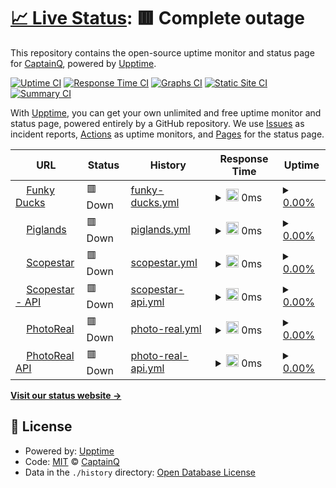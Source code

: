# [📈 Live Status](https://demo.upptime.js.org): <!--live status--> **🟥 Complete outage**

This repository contains the open-source uptime monitor and status page for [CaptainQ](https://learn.unity.com/tutorial/introduction-to-particle-systems), powered by [Upptime](https://github.com/upptime/upptime).

[![Uptime CI](https://github.com/CaptainQWasTaken/funkyducks-status/workflows/Uptime%20CI/badge.svg)](https://github.com/CaptainQWasTaken/funkyducks-status/actions?query=workflow%3A%22Uptime+CI%22)
[![Response Time CI](https://github.com/CaptainQWasTaken/funkyducks-status/workflows/Response%20Time%20CI/badge.svg)](https://github.com/CaptainQWasTaken/funkyducks-status/actions?query=workflow%3A%22Response+Time+CI%22)
[![Graphs CI](https://github.com/CaptainQWasTaken/funkyducks-status/workflows/Graphs%20CI/badge.svg)](https://github.com/CaptainQWasTaken/funkyducks-status/actions?query=workflow%3A%22Graphs+CI%22)
[![Static Site CI](https://github.com/CaptainQWasTaken/funkyducks-status/workflows/Static%20Site%20CI/badge.svg)](https://github.com/CaptainQWasTaken/funkyducks-status/actions?query=workflow%3A%22Static+Site+CI%22)
[![Summary CI](https://github.com/CaptainQWasTaken/funkyducks-status/workflows/Summary%20CI/badge.svg)](https://github.com/CaptainQWasTaken/funkyducks-status/actions?query=workflow%3A%22Summary+CI%22)

With [Upptime](https://upptime.js.org), you can get your own unlimited and free uptime monitor and status page, powered entirely by a GitHub repository. We use [Issues](https://github.com/CaptainQWasTaken/funkyducks-status/issues) as incident reports, [Actions](https://github.com/CaptainQ/funkyducks-status/actions) as uptime monitors, and [Pages](https://demo.upptime.js.org) for the status page.

<!--start: status pages-->
<!-- This summary is generated by Upptime (https://github.com/upptime/upptime) -->
<!-- Do not edit this manually, your changes will be overwritten -->
<!-- prettier-ignore -->
| URL | Status | History | Response Time | Uptime |
| --- | ------ | ------- | ------------- | ------ |
| <img alt="" src="https://icons.duckduckgo.com/ip3/fd.pg80.net.ico" height="13"> [Funky Ducks](https://fd.pg80.net/) | 🟥 Down | [funky-ducks.yml](https://github.com/captainqdev/funkyducks-status/commits/HEAD/history/funky-ducks.yml) | <details><summary><img alt="Response time graph" src="./graphs/funky-ducks/response-time-week.png" height="20"> 0ms</summary><br><a href="https://CaptainQ.github.io/funkyducks-status/history/funky-ducks"><img alt="Response time 689" src="https://img.shields.io/endpoint?url=https%3A%2F%2Fraw.githubusercontent.com%2Fcaptainqdev%2Ffunkyducks-status%2FHEAD%2Fapi%2Ffunky-ducks%2Fresponse-time.json"></a><br><a href="https://CaptainQ.github.io/funkyducks-status/history/funky-ducks"><img alt="24-hour response time 0" src="https://img.shields.io/endpoint?url=https%3A%2F%2Fraw.githubusercontent.com%2Fcaptainqdev%2Ffunkyducks-status%2FHEAD%2Fapi%2Ffunky-ducks%2Fresponse-time-day.json"></a><br><a href="https://CaptainQ.github.io/funkyducks-status/history/funky-ducks"><img alt="7-day response time 0" src="https://img.shields.io/endpoint?url=https%3A%2F%2Fraw.githubusercontent.com%2Fcaptainqdev%2Ffunkyducks-status%2FHEAD%2Fapi%2Ffunky-ducks%2Fresponse-time-week.json"></a><br><a href="https://CaptainQ.github.io/funkyducks-status/history/funky-ducks"><img alt="30-day response time 0" src="https://img.shields.io/endpoint?url=https%3A%2F%2Fraw.githubusercontent.com%2Fcaptainqdev%2Ffunkyducks-status%2FHEAD%2Fapi%2Ffunky-ducks%2Fresponse-time-month.json"></a><br><a href="https://CaptainQ.github.io/funkyducks-status/history/funky-ducks"><img alt="1-year response time 383" src="https://img.shields.io/endpoint?url=https%3A%2F%2Fraw.githubusercontent.com%2Fcaptainqdev%2Ffunkyducks-status%2FHEAD%2Fapi%2Ffunky-ducks%2Fresponse-time-year.json"></a></details> | <details><summary><a href="https://CaptainQ.github.io/funkyducks-status/history/funky-ducks">0.00%</a></summary><a href="https://CaptainQ.github.io/funkyducks-status/history/funky-ducks"><img alt="All-time uptime 42.22%" src="https://img.shields.io/endpoint?url=https%3A%2F%2Fraw.githubusercontent.com%2Fcaptainqdev%2Ffunkyducks-status%2FHEAD%2Fapi%2Ffunky-ducks%2Fuptime.json"></a><br><a href="https://CaptainQ.github.io/funkyducks-status/history/funky-ducks"><img alt="24-hour uptime 0.00%" src="https://img.shields.io/endpoint?url=https%3A%2F%2Fraw.githubusercontent.com%2Fcaptainqdev%2Ffunkyducks-status%2FHEAD%2Fapi%2Ffunky-ducks%2Fuptime-day.json"></a><br><a href="https://CaptainQ.github.io/funkyducks-status/history/funky-ducks"><img alt="7-day uptime 0.00%" src="https://img.shields.io/endpoint?url=https%3A%2F%2Fraw.githubusercontent.com%2Fcaptainqdev%2Ffunkyducks-status%2FHEAD%2Fapi%2Ffunky-ducks%2Fuptime-week.json"></a><br><a href="https://CaptainQ.github.io/funkyducks-status/history/funky-ducks"><img alt="30-day uptime 1.38%" src="https://img.shields.io/endpoint?url=https%3A%2F%2Fraw.githubusercontent.com%2Fcaptainqdev%2Ffunkyducks-status%2FHEAD%2Fapi%2Ffunky-ducks%2Fuptime-month.json"></a><br><a href="https://CaptainQ.github.io/funkyducks-status/history/funky-ducks"><img alt="1-year uptime 9.06%" src="https://img.shields.io/endpoint?url=https%3A%2F%2Fraw.githubusercontent.com%2Fcaptainqdev%2Ffunkyducks-status%2FHEAD%2Fapi%2Ffunky-ducks%2Fuptime-year.json"></a></details>
| <img alt="" src="https://icons.duckduckgo.com/ip3/piglands.ml.ico" height="13"> [Piglands](https://piglands.ml/) | 🟥 Down | [piglands.yml](https://github.com/captainqdev/funkyducks-status/commits/HEAD/history/piglands.yml) | <details><summary><img alt="Response time graph" src="./graphs/piglands/response-time-week.png" height="20"> 0ms</summary><br><a href="https://CaptainQ.github.io/funkyducks-status/history/piglands"><img alt="Response time 1336" src="https://img.shields.io/endpoint?url=https%3A%2F%2Fraw.githubusercontent.com%2Fcaptainqdev%2Ffunkyducks-status%2FHEAD%2Fapi%2Fpiglands%2Fresponse-time.json"></a><br><a href="https://CaptainQ.github.io/funkyducks-status/history/piglands"><img alt="24-hour response time 0" src="https://img.shields.io/endpoint?url=https%3A%2F%2Fraw.githubusercontent.com%2Fcaptainqdev%2Ffunkyducks-status%2FHEAD%2Fapi%2Fpiglands%2Fresponse-time-day.json"></a><br><a href="https://CaptainQ.github.io/funkyducks-status/history/piglands"><img alt="7-day response time 0" src="https://img.shields.io/endpoint?url=https%3A%2F%2Fraw.githubusercontent.com%2Fcaptainqdev%2Ffunkyducks-status%2FHEAD%2Fapi%2Fpiglands%2Fresponse-time-week.json"></a><br><a href="https://CaptainQ.github.io/funkyducks-status/history/piglands"><img alt="30-day response time 0" src="https://img.shields.io/endpoint?url=https%3A%2F%2Fraw.githubusercontent.com%2Fcaptainqdev%2Ffunkyducks-status%2FHEAD%2Fapi%2Fpiglands%2Fresponse-time-month.json"></a><br><a href="https://CaptainQ.github.io/funkyducks-status/history/piglands"><img alt="1-year response time 0" src="https://img.shields.io/endpoint?url=https%3A%2F%2Fraw.githubusercontent.com%2Fcaptainqdev%2Ffunkyducks-status%2FHEAD%2Fapi%2Fpiglands%2Fresponse-time-year.json"></a></details> | <details><summary><a href="https://CaptainQ.github.io/funkyducks-status/history/piglands">0.00%</a></summary><a href="https://CaptainQ.github.io/funkyducks-status/history/piglands"><img alt="All-time uptime 31.03%" src="https://img.shields.io/endpoint?url=https%3A%2F%2Fraw.githubusercontent.com%2Fcaptainqdev%2Ffunkyducks-status%2FHEAD%2Fapi%2Fpiglands%2Fuptime.json"></a><br><a href="https://CaptainQ.github.io/funkyducks-status/history/piglands"><img alt="24-hour uptime 0.00%" src="https://img.shields.io/endpoint?url=https%3A%2F%2Fraw.githubusercontent.com%2Fcaptainqdev%2Ffunkyducks-status%2FHEAD%2Fapi%2Fpiglands%2Fuptime-day.json"></a><br><a href="https://CaptainQ.github.io/funkyducks-status/history/piglands"><img alt="7-day uptime 0.00%" src="https://img.shields.io/endpoint?url=https%3A%2F%2Fraw.githubusercontent.com%2Fcaptainqdev%2Ffunkyducks-status%2FHEAD%2Fapi%2Fpiglands%2Fuptime-week.json"></a><br><a href="https://CaptainQ.github.io/funkyducks-status/history/piglands"><img alt="30-day uptime 1.38%" src="https://img.shields.io/endpoint?url=https%3A%2F%2Fraw.githubusercontent.com%2Fcaptainqdev%2Ffunkyducks-status%2FHEAD%2Fapi%2Fpiglands%2Fuptime-month.json"></a><br><a href="https://CaptainQ.github.io/funkyducks-status/history/piglands"><img alt="1-year uptime 0.00%" src="https://img.shields.io/endpoint?url=https%3A%2F%2Fraw.githubusercontent.com%2Fcaptainqdev%2Ffunkyducks-status%2FHEAD%2Fapi%2Fpiglands%2Fuptime-year.json"></a></details>
| <img alt="" src="https://icons.duckduckgo.com/ip3/scopestar.ml.ico" height="13"> [Scopestar](https://scopestar.ml/) | 🟥 Down | [scopestar.yml](https://github.com/captainqdev/funkyducks-status/commits/HEAD/history/scopestar.yml) | <details><summary><img alt="Response time graph" src="./graphs/scopestar/response-time-week.png" height="20"> 0ms</summary><br><a href="https://CaptainQ.github.io/funkyducks-status/history/scopestar"><img alt="Response time 1209" src="https://img.shields.io/endpoint?url=https%3A%2F%2Fraw.githubusercontent.com%2Fcaptainqdev%2Ffunkyducks-status%2FHEAD%2Fapi%2Fscopestar%2Fresponse-time.json"></a><br><a href="https://CaptainQ.github.io/funkyducks-status/history/scopestar"><img alt="24-hour response time 0" src="https://img.shields.io/endpoint?url=https%3A%2F%2Fraw.githubusercontent.com%2Fcaptainqdev%2Ffunkyducks-status%2FHEAD%2Fapi%2Fscopestar%2Fresponse-time-day.json"></a><br><a href="https://CaptainQ.github.io/funkyducks-status/history/scopestar"><img alt="7-day response time 0" src="https://img.shields.io/endpoint?url=https%3A%2F%2Fraw.githubusercontent.com%2Fcaptainqdev%2Ffunkyducks-status%2FHEAD%2Fapi%2Fscopestar%2Fresponse-time-week.json"></a><br><a href="https://CaptainQ.github.io/funkyducks-status/history/scopestar"><img alt="30-day response time 0" src="https://img.shields.io/endpoint?url=https%3A%2F%2Fraw.githubusercontent.com%2Fcaptainqdev%2Ffunkyducks-status%2FHEAD%2Fapi%2Fscopestar%2Fresponse-time-month.json"></a><br><a href="https://CaptainQ.github.io/funkyducks-status/history/scopestar"><img alt="1-year response time 640" src="https://img.shields.io/endpoint?url=https%3A%2F%2Fraw.githubusercontent.com%2Fcaptainqdev%2Ffunkyducks-status%2FHEAD%2Fapi%2Fscopestar%2Fresponse-time-year.json"></a></details> | <details><summary><a href="https://CaptainQ.github.io/funkyducks-status/history/scopestar">0.00%</a></summary><a href="https://CaptainQ.github.io/funkyducks-status/history/scopestar"><img alt="All-time uptime 38.96%" src="https://img.shields.io/endpoint?url=https%3A%2F%2Fraw.githubusercontent.com%2Fcaptainqdev%2Ffunkyducks-status%2FHEAD%2Fapi%2Fscopestar%2Fuptime.json"></a><br><a href="https://CaptainQ.github.io/funkyducks-status/history/scopestar"><img alt="24-hour uptime 0.00%" src="https://img.shields.io/endpoint?url=https%3A%2F%2Fraw.githubusercontent.com%2Fcaptainqdev%2Ffunkyducks-status%2FHEAD%2Fapi%2Fscopestar%2Fuptime-day.json"></a><br><a href="https://CaptainQ.github.io/funkyducks-status/history/scopestar"><img alt="7-day uptime 0.00%" src="https://img.shields.io/endpoint?url=https%3A%2F%2Fraw.githubusercontent.com%2Fcaptainqdev%2Ffunkyducks-status%2FHEAD%2Fapi%2Fscopestar%2Fuptime-week.json"></a><br><a href="https://CaptainQ.github.io/funkyducks-status/history/scopestar"><img alt="30-day uptime 1.38%" src="https://img.shields.io/endpoint?url=https%3A%2F%2Fraw.githubusercontent.com%2Fcaptainqdev%2Ffunkyducks-status%2FHEAD%2Fapi%2Fscopestar%2Fuptime-month.json"></a><br><a href="https://CaptainQ.github.io/funkyducks-status/history/scopestar"><img alt="1-year uptime 4.59%" src="https://img.shields.io/endpoint?url=https%3A%2F%2Fraw.githubusercontent.com%2Fcaptainqdev%2Ffunkyducks-status%2FHEAD%2Fapi%2Fscopestar%2Fuptime-year.json"></a></details>
| <img alt="" src="https://icons.duckduckgo.com/ip3/api.scopestar.ml.ico" height="13"> [Scopestar - API](https://api.scopestar.ml/) | 🟥 Down | [scopestar-api.yml](https://github.com/captainqdev/funkyducks-status/commits/HEAD/history/scopestar-api.yml) | <details><summary><img alt="Response time graph" src="./graphs/scopestar-api/response-time-week.png" height="20"> 0ms</summary><br><a href="https://CaptainQ.github.io/funkyducks-status/history/scopestar-api"><img alt="Response time 372" src="https://img.shields.io/endpoint?url=https%3A%2F%2Fraw.githubusercontent.com%2Fcaptainqdev%2Ffunkyducks-status%2FHEAD%2Fapi%2Fscopestar-api%2Fresponse-time.json"></a><br><a href="https://CaptainQ.github.io/funkyducks-status/history/scopestar-api"><img alt="24-hour response time 0" src="https://img.shields.io/endpoint?url=https%3A%2F%2Fraw.githubusercontent.com%2Fcaptainqdev%2Ffunkyducks-status%2FHEAD%2Fapi%2Fscopestar-api%2Fresponse-time-day.json"></a><br><a href="https://CaptainQ.github.io/funkyducks-status/history/scopestar-api"><img alt="7-day response time 0" src="https://img.shields.io/endpoint?url=https%3A%2F%2Fraw.githubusercontent.com%2Fcaptainqdev%2Ffunkyducks-status%2FHEAD%2Fapi%2Fscopestar-api%2Fresponse-time-week.json"></a><br><a href="https://CaptainQ.github.io/funkyducks-status/history/scopestar-api"><img alt="30-day response time 0" src="https://img.shields.io/endpoint?url=https%3A%2F%2Fraw.githubusercontent.com%2Fcaptainqdev%2Ffunkyducks-status%2FHEAD%2Fapi%2Fscopestar-api%2Fresponse-time-month.json"></a><br><a href="https://CaptainQ.github.io/funkyducks-status/history/scopestar-api"><img alt="1-year response time 234" src="https://img.shields.io/endpoint?url=https%3A%2F%2Fraw.githubusercontent.com%2Fcaptainqdev%2Ffunkyducks-status%2FHEAD%2Fapi%2Fscopestar-api%2Fresponse-time-year.json"></a></details> | <details><summary><a href="https://CaptainQ.github.io/funkyducks-status/history/scopestar-api">0.00%</a></summary><a href="https://CaptainQ.github.io/funkyducks-status/history/scopestar-api"><img alt="All-time uptime 38.88%" src="https://img.shields.io/endpoint?url=https%3A%2F%2Fraw.githubusercontent.com%2Fcaptainqdev%2Ffunkyducks-status%2FHEAD%2Fapi%2Fscopestar-api%2Fuptime.json"></a><br><a href="https://CaptainQ.github.io/funkyducks-status/history/scopestar-api"><img alt="24-hour uptime 0.00%" src="https://img.shields.io/endpoint?url=https%3A%2F%2Fraw.githubusercontent.com%2Fcaptainqdev%2Ffunkyducks-status%2FHEAD%2Fapi%2Fscopestar-api%2Fuptime-day.json"></a><br><a href="https://CaptainQ.github.io/funkyducks-status/history/scopestar-api"><img alt="7-day uptime 0.00%" src="https://img.shields.io/endpoint?url=https%3A%2F%2Fraw.githubusercontent.com%2Fcaptainqdev%2Ffunkyducks-status%2FHEAD%2Fapi%2Fscopestar-api%2Fuptime-week.json"></a><br><a href="https://CaptainQ.github.io/funkyducks-status/history/scopestar-api"><img alt="30-day uptime 1.38%" src="https://img.shields.io/endpoint?url=https%3A%2F%2Fraw.githubusercontent.com%2Fcaptainqdev%2Ffunkyducks-status%2FHEAD%2Fapi%2Fscopestar-api%2Fuptime-month.json"></a><br><a href="https://CaptainQ.github.io/funkyducks-status/history/scopestar-api"><img alt="1-year uptime 4.61%" src="https://img.shields.io/endpoint?url=https%3A%2F%2Fraw.githubusercontent.com%2Fcaptainqdev%2Ffunkyducks-status%2FHEAD%2Fapi%2Fscopestar-api%2Fuptime-year.json"></a></details>
| <img alt="" src="https://icons.duckduckgo.com/ip3/photoreal.cf.ico" height="13"> [PhotoReal](https://photoreal.cf/) | 🟥 Down | [photo-real.yml](https://github.com/captainqdev/funkyducks-status/commits/HEAD/history/photo-real.yml) | <details><summary><img alt="Response time graph" src="./graphs/photo-real/response-time-week.png" height="20"> 0ms</summary><br><a href="https://CaptainQ.github.io/funkyducks-status/history/photo-real"><img alt="Response time 702" src="https://img.shields.io/endpoint?url=https%3A%2F%2Fraw.githubusercontent.com%2Fcaptainqdev%2Ffunkyducks-status%2FHEAD%2Fapi%2Fphoto-real%2Fresponse-time.json"></a><br><a href="https://CaptainQ.github.io/funkyducks-status/history/photo-real"><img alt="24-hour response time 0" src="https://img.shields.io/endpoint?url=https%3A%2F%2Fraw.githubusercontent.com%2Fcaptainqdev%2Ffunkyducks-status%2FHEAD%2Fapi%2Fphoto-real%2Fresponse-time-day.json"></a><br><a href="https://CaptainQ.github.io/funkyducks-status/history/photo-real"><img alt="7-day response time 0" src="https://img.shields.io/endpoint?url=https%3A%2F%2Fraw.githubusercontent.com%2Fcaptainqdev%2Ffunkyducks-status%2FHEAD%2Fapi%2Fphoto-real%2Fresponse-time-week.json"></a><br><a href="https://CaptainQ.github.io/funkyducks-status/history/photo-real"><img alt="30-day response time 0" src="https://img.shields.io/endpoint?url=https%3A%2F%2Fraw.githubusercontent.com%2Fcaptainqdev%2Ffunkyducks-status%2FHEAD%2Fapi%2Fphoto-real%2Fresponse-time-month.json"></a><br><a href="https://CaptainQ.github.io/funkyducks-status/history/photo-real"><img alt="1-year response time 702" src="https://img.shields.io/endpoint?url=https%3A%2F%2Fraw.githubusercontent.com%2Fcaptainqdev%2Ffunkyducks-status%2FHEAD%2Fapi%2Fphoto-real%2Fresponse-time-year.json"></a></details> | <details><summary><a href="https://CaptainQ.github.io/funkyducks-status/history/photo-real">0.00%</a></summary><a href="https://CaptainQ.github.io/funkyducks-status/history/photo-real"><img alt="All-time uptime 26.87%" src="https://img.shields.io/endpoint?url=https%3A%2F%2Fraw.githubusercontent.com%2Fcaptainqdev%2Ffunkyducks-status%2FHEAD%2Fapi%2Fphoto-real%2Fuptime.json"></a><br><a href="https://CaptainQ.github.io/funkyducks-status/history/photo-real"><img alt="24-hour uptime 0.00%" src="https://img.shields.io/endpoint?url=https%3A%2F%2Fraw.githubusercontent.com%2Fcaptainqdev%2Ffunkyducks-status%2FHEAD%2Fapi%2Fphoto-real%2Fuptime-day.json"></a><br><a href="https://CaptainQ.github.io/funkyducks-status/history/photo-real"><img alt="7-day uptime 0.00%" src="https://img.shields.io/endpoint?url=https%3A%2F%2Fraw.githubusercontent.com%2Fcaptainqdev%2Ffunkyducks-status%2FHEAD%2Fapi%2Fphoto-real%2Fuptime-week.json"></a><br><a href="https://CaptainQ.github.io/funkyducks-status/history/photo-real"><img alt="30-day uptime 1.38%" src="https://img.shields.io/endpoint?url=https%3A%2F%2Fraw.githubusercontent.com%2Fcaptainqdev%2Ffunkyducks-status%2FHEAD%2Fapi%2Fphoto-real%2Fuptime-month.json"></a><br><a href="https://CaptainQ.github.io/funkyducks-status/history/photo-real"><img alt="1-year uptime 26.87%" src="https://img.shields.io/endpoint?url=https%3A%2F%2Fraw.githubusercontent.com%2Fcaptainqdev%2Ffunkyducks-status%2FHEAD%2Fapi%2Fphoto-real%2Fuptime-year.json"></a></details>
| <img alt="" src="https://icons.duckduckgo.com/ip3/api.photoreal.cf.ico" height="13"> [PhotoReal API](https://api.photoreal.cf/) | 🟥 Down | [photo-real-api.yml](https://github.com/captainqdev/funkyducks-status/commits/HEAD/history/photo-real-api.yml) | <details><summary><img alt="Response time graph" src="./graphs/photo-real-api/response-time-week.png" height="20"> 0ms</summary><br><a href="https://CaptainQ.github.io/funkyducks-status/history/photo-real-api"><img alt="Response time 1528" src="https://img.shields.io/endpoint?url=https%3A%2F%2Fraw.githubusercontent.com%2Fcaptainqdev%2Ffunkyducks-status%2FHEAD%2Fapi%2Fphoto-real-api%2Fresponse-time.json"></a><br><a href="https://CaptainQ.github.io/funkyducks-status/history/photo-real-api"><img alt="24-hour response time 0" src="https://img.shields.io/endpoint?url=https%3A%2F%2Fraw.githubusercontent.com%2Fcaptainqdev%2Ffunkyducks-status%2FHEAD%2Fapi%2Fphoto-real-api%2Fresponse-time-day.json"></a><br><a href="https://CaptainQ.github.io/funkyducks-status/history/photo-real-api"><img alt="7-day response time 0" src="https://img.shields.io/endpoint?url=https%3A%2F%2Fraw.githubusercontent.com%2Fcaptainqdev%2Ffunkyducks-status%2FHEAD%2Fapi%2Fphoto-real-api%2Fresponse-time-week.json"></a><br><a href="https://CaptainQ.github.io/funkyducks-status/history/photo-real-api"><img alt="30-day response time 0" src="https://img.shields.io/endpoint?url=https%3A%2F%2Fraw.githubusercontent.com%2Fcaptainqdev%2Ffunkyducks-status%2FHEAD%2Fapi%2Fphoto-real-api%2Fresponse-time-month.json"></a><br><a href="https://CaptainQ.github.io/funkyducks-status/history/photo-real-api"><img alt="1-year response time 1528" src="https://img.shields.io/endpoint?url=https%3A%2F%2Fraw.githubusercontent.com%2Fcaptainqdev%2Ffunkyducks-status%2FHEAD%2Fapi%2Fphoto-real-api%2Fresponse-time-year.json"></a></details> | <details><summary><a href="https://CaptainQ.github.io/funkyducks-status/history/photo-real-api">0.00%</a></summary><a href="https://CaptainQ.github.io/funkyducks-status/history/photo-real-api"><img alt="All-time uptime 26.66%" src="https://img.shields.io/endpoint?url=https%3A%2F%2Fraw.githubusercontent.com%2Fcaptainqdev%2Ffunkyducks-status%2FHEAD%2Fapi%2Fphoto-real-api%2Fuptime.json"></a><br><a href="https://CaptainQ.github.io/funkyducks-status/history/photo-real-api"><img alt="24-hour uptime 0.00%" src="https://img.shields.io/endpoint?url=https%3A%2F%2Fraw.githubusercontent.com%2Fcaptainqdev%2Ffunkyducks-status%2FHEAD%2Fapi%2Fphoto-real-api%2Fuptime-day.json"></a><br><a href="https://CaptainQ.github.io/funkyducks-status/history/photo-real-api"><img alt="7-day uptime 0.00%" src="https://img.shields.io/endpoint?url=https%3A%2F%2Fraw.githubusercontent.com%2Fcaptainqdev%2Ffunkyducks-status%2FHEAD%2Fapi%2Fphoto-real-api%2Fuptime-week.json"></a><br><a href="https://CaptainQ.github.io/funkyducks-status/history/photo-real-api"><img alt="30-day uptime 1.38%" src="https://img.shields.io/endpoint?url=https%3A%2F%2Fraw.githubusercontent.com%2Fcaptainqdev%2Ffunkyducks-status%2FHEAD%2Fapi%2Fphoto-real-api%2Fuptime-month.json"></a><br><a href="https://CaptainQ.github.io/funkyducks-status/history/photo-real-api"><img alt="1-year uptime 26.66%" src="https://img.shields.io/endpoint?url=https%3A%2F%2Fraw.githubusercontent.com%2Fcaptainqdev%2Ffunkyducks-status%2FHEAD%2Fapi%2Fphoto-real-api%2Fuptime-year.json"></a></details>

<!--end: status pages-->

[**Visit our status website →**](https://captainqwastaken.github.io/funkyducks-status/)

## 📄 License

- Powered by: [Upptime](https://github.com/upptime/upptime)
- Code: [MIT](./LICENSE) © [CaptainQ](https://learn.unity.com/tutorial/introduction-to-particle-systems)
- Data in the `./history` directory: [Open Database License](https://opendatacommons.org/licenses/odbl/1-0/)
